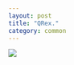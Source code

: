 ```yaml
---
layout: post
title: "QRex."
category: common
---
```

![](https://pics.livejournal.com/quillcraft/pic/001e73dt)
